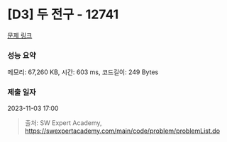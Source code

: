 # [D3] 두 전구 - 12741 

[문제 링크](https://swexpertacademy.com/main/code/problem/problemDetail.do?contestProbId=AXuUo_Tqs9kDFARa) 

### 성능 요약

메모리: 67,260 KB, 시간: 603 ms, 코드길이: 249 Bytes

### 제출 일자

2023-11-03 17:00



> 출처: SW Expert Academy, https://swexpertacademy.com/main/code/problem/problemList.do